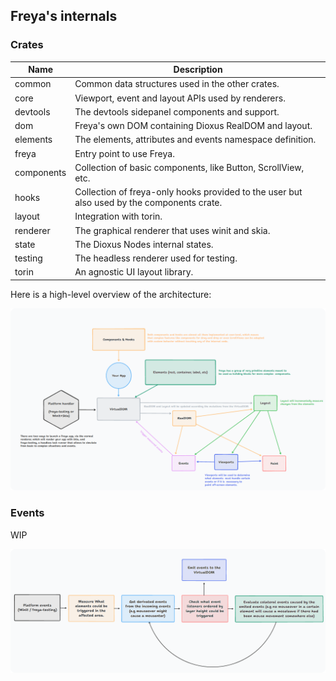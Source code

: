 ## Freya's internals

### Crates

| Name       | Description                                                                                |
|------------|--------------------------------------------------------------------------------------------|
| common     | Common data structures used in the other crates.                                           |
| core       | Viewport, event and layout APIs used by renderers.                                         |
| devtools   | The devtools sidepanel components and support.                                             |
| dom        | Freya's own DOM containing Dioxus RealDOM and layout.                                      |
| elements   | The elements, attributes and events namespace definition.                                  |
| freya      | Entry point to use Freya.                                                                  |
| components | Collection of basic components, like Button, ScrollView, etc.                              |
| hooks      | Collection of freya-only hooks provided to the user but also used by the components crate. |
| layout     | Integration with torin.                                                                    |
| renderer   | The graphical renderer that uses winit and skia.                                           |
| state      | The Dioxus Nodes internal states.                                                          |
| testing    | The headless renderer used for testing.                                                    |
| torin      | An agnostic UI layout library.                                                             |

Here is a high-level overview of the architecture:

<img src="./book/src/arch.png" alt="Freya Architecture"/>


### Events

WIP

<img src="./book/src/events.png" alt="Freya Events"/>
